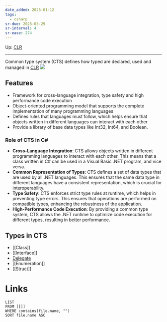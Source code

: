 ```yaml
---
date_added: 2025-01-12
tags:
  - csharp
sr-due: 2025-03-29
sr-interval: 4
sr-ease: 274
---
```

Up: [CLR](CLR.md)
___
 Common type system (CTS) defines how typed are declared, used and managed in [CLR](CLR.md)
![](Pasted%20image%2020250113062220.png)
## Features
 - Framework for cross-language integration, type safety  and high performance code execution
 - Object-oriented programming model that supports the complete implementation of many programming languages
 - Defines rules that languages must follow, which helps ensure that objects written in different languages can interact with each other
 - Provide a library of base data types like Int32, Int64, and Boolean.
### Role of CTS in C#

- **Cross-Language Integration**: CTS allows objects written in different programming languages to interact with each other. This means that a class written in C# can be used in a Visual Basic .NET program, and vice versa.
- **Common Representation of Types**: CTS defines a set of data types that are used by all .NET languages. This ensures that the same data type in different languages have a consistent representation, which is crucial for interoperability.
- **Type Safety**: CTS enforces strict type rules at runtime, which helps in preventing type errors. This ensures that operations are performed on compatible types, enhancing the robustness of the application.
- **High-Performance Code Execution**: By providing a common type system, CTS allows the .NET runtime to optimize code execution for different types, resulting in better performance.

## Types in CTS
 - [[Class]]
 - [[Interface]]
 - [Delegate](Delegate.md)
 - [[Enumeration]]
 - [[Struct]]
# Links
```dataview
LIST
FROM [[]]
WHERE contains(file.name, "")
SORT file.name ASC
```
